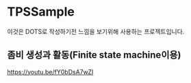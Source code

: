 # TPSSample
이것은 DOTS로 작성하기전 느낌을 보기위해 사용하는 프로젝트입니다.

## 좀비 생성과 활동(Finite state machine이용)
https://youtu.be/fY0bDsA7wZI
